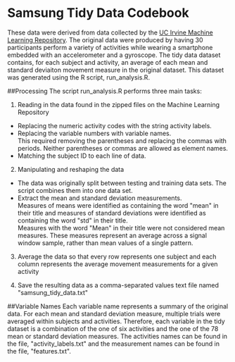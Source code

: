 # Samsung Tidy Data Codebook
These data were derived from data collected by the [UC Irvine Machine Learning Repository](http://archive.ics.uci.edu/ml/datasets/Human+Activity+Recognition+Using+Smartphones). The original data were produced by having 30 participants perform a variety of activities while wearing a smartphone embedded with an accelerometer and a gyroscope. The tidy data dataset contains, for each subject and activity, an average of each mean and standard deviaiton movement measure in the original dataset. This dataset was generated using the R script, run_analysis.R.

##Processing
The script run_analysis.R performs three main tasks:  
1. Reading in the data found in the zipped files on the Machine Learning Repository
  * Replacing the numeric activity codes with the string activity labels.
  * Replacing the variable numbers with variable names.  
     This required removing the parentheses and replacing the commas with periods. Neither parentheses or commas are allowed as element names.
  * Matching the subject ID to each line of data.
  
2. Manipulating and reshaping the data
  * The data was originally split between testing and training data sets. The script combines them into one data set. 
  * Extract the mean and standard deviation measurements.  
    Measures of means were identified as containing the word "mean" in their title and measures of standard deviations were identified as containing the word "std" in their title.  
    Measures with the word "Mean" in their title were not considered mean measures. These measures represent an average across a signal window sample, rather than mean values of a single pattern.
    
3. Average the data so that every row represents one subject and each column represents the average movement measurements for a given activity

4. Save the resulting data as a comma-separated values text file named "samsung_tidy_data.txt"
  
##Variable Names
Each variable name represents a summary of the original data. For each mean and standard deviation measure, multiple trials were averaged within subjects and activities. Therefore, each variable in the tidy dataset is a combination of the one of six activities and the one of the 78 mean or standard deviation measures. The activities names can be found in the file, "activity_labels.txt" and the measurement names can be found in the file, "features.txt".
